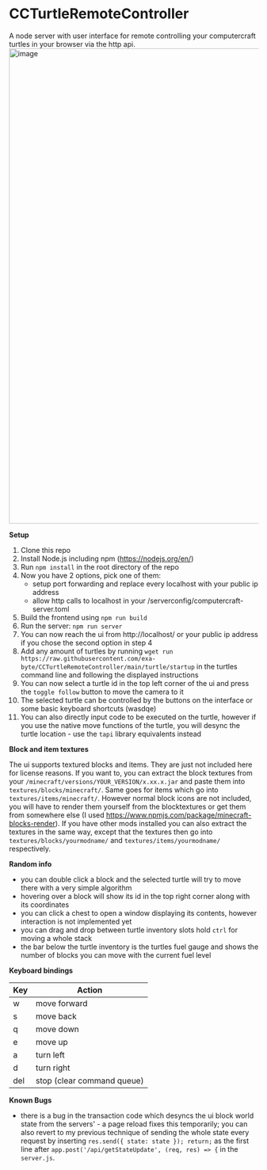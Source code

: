 # CCTurtleRemoteController
A node server with user interface for remote controlling your computercraft turtles in your browser via the http api.
<img width="960" alt="image" src="https://user-images.githubusercontent.com/14824895/166954166-ecf32647-2f5f-4cff-bf16-a79f6dba9573.png">

**Setup**

1. Clone this repo
2. Install Node.js including npm (https://nodejs.org/en/)
3. Run `npm install` in the root directory of the repo
4. Now you have 2 options, pick one of them:
    * setup port forwarding and replace every localhost with your public ip address
    * allow http calls to localhost in your <mcsavegame>/serverconfig/computercraft-server.toml
6. Build the frontend using `npm run build`
7. Run the server: `npm run server`
8. You can now reach the ui from http://localhost/ or your public ip address if you chose the second option in step 4
9. Add any amount of turtles by running `wget run https://raw.githubusercontent.com/exa-byte/CCTurtleRemoteController/main/turtle/startup` in the turtles command line and following the displayed instructions
10. You can now select a turtle id in the top left corner of the ui and press the `toggle follow` button to move the camera to it
11. The selected turtle can be controlled by the buttons on the interface or some basic keyboard shortcuts (wasdqe)
12. You can also directly input code to be executed on the turtle, however if you use the native move functions of the turtle, you will desync the turtle location - use the `tapi` library equivalents instead
  
**Block and item textures**

The ui supports textured blocks and items. They are just not included here for license reasons. If you want to, you can extract the block textures from your `/minecraft/versions/YOUR_VERSION/x.xx.x.jar` and paste them into `textures/blocks/minecraft/`.
Same goes for items which go into `textures/items/minecraft/`. However normal block icons are not included, you will have to render them yourself from the blocktextures or get them from somewhere else (I used https://www.npmjs.com/package/minecraft-blocks-render).
If you have other mods installed you can also extract the textures in the same way, except that the textures then go into `textures/blocks/yourmodname/` and `textures/items/yourmodname/` respectively.

**Random info**

- you can double click a block and the selected turtle will try to move there with a very simple algorithm
- hovering over a block will show its id in the top right corner along with its coordinates
- you can click a chest to open a window displaying its contents, however interaction is not implemented yet
- you can drag and drop between turtle inventory slots hold `ctrl` for moving a whole stack
- the bar below the turtle inventory is the turtles fuel gauge and shows the number of blocks you can move with the current fuel level
   
**Keyboard bindings**
   
| Key | Action                     |
|-----|----------------------------|
| w   | move forward               |
| s   | move back                  |
| q   | move down                  |
| e   | move up                    |
| a   | turn left                  |
| d   | turn right                 |
| del | stop (clear command queue) |
  
**Known Bugs**
  
* there is a bug in the transaction code which desyncs the ui block world state from the servers' - a page reload fixes this temporarily; you can also revert to my previous technique of sending the whole state every request by inserting `res.send({ state: state }); return;` as the first line after `app.post('/api/getStateUpdate', (req, res) => {` in the `server.js`.
  
